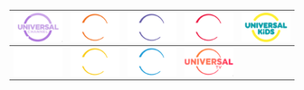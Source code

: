 | ![](https://raw.githubusercontent.com/RevGear/logo/master/International/Universal/Universal-Channel.png) | ![](https://raw.githubusercontent.com/RevGear/logo/master/International/Universal/Universal-Cinema.png) | ![](https://raw.githubusercontent.com/RevGear/logo/master/International/Universal/Universal-Comedy.png) | ![](https://raw.githubusercontent.com/RevGear/logo/master/International/Universal/Universal-Crime.png) | ![](https://raw.githubusercontent.com/RevGear/logo/master/International/Universal/Universal-Kids.png) | 
|:---:|:---:|:---:|:---:|:---:| 
| ![](https://raw.githubusercontent.com/RevGear/logo/master/International/Universal/Universal-Plus.png) | ![](https://raw.githubusercontent.com/RevGear/logo/master/International/Universal/Universal-Premiere.png) | ![](https://raw.githubusercontent.com/RevGear/logo/master/International/Universal/Universal-Reality.png) | ![](https://raw.githubusercontent.com/RevGear/logo/master/International/Universal/Universal-TV.png)  | 
